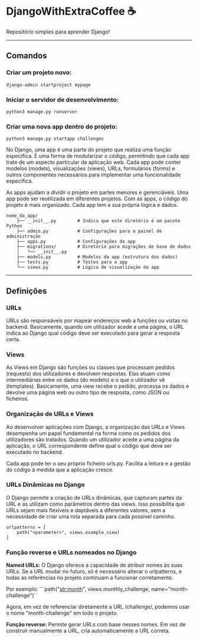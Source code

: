 # DjangoWithExtraCoffee ☕️

Repositório simples para aprender Django! 

---

## Comandos

### Criar um projeto novo:

` django-admin startproject mypage `

### Iniciar o servidor de desenvolvimento:

` python3 manage.py runserver `

### Criar uma nova app dentro do projeto:

` python3 manage.py startapp challenges `

No Django, uma app é uma parte do projeto que realiza uma função específica. É uma forma de modularizar o código, permitindo que cada app trate de um aspecto particular da aplicação web. Cada app pode conter modelos (models), visualizações (views), URLs, formulários (forms) e outros componentes necessários para implementar uma funcionalidade específica.

As apps ajudam a dividir o projeto em partes menores e gerenciáveis. Uma app pode ser reutilizada em diferentes projetos. Com as apps, o código do projeto é mais organizado. Cada app tem a sua própria lógica e dados.

```
nome_da_app/
    ├── __init__.py        # Indica que este diretório é um pacote Python
    ├── admin.py           # Configurações para o painel de administração
    ├── apps.py            # Configurações da app
    ├── migrations/        # Diretório para migrações de base de dados
    │   └── __init__.py
    ├── models.py          # Modelos da app (estrutura dos dados)
    ├── tests.py           # Testes para a app
    └── views.py           # Lógica de visualização da app
```

---

## Definições

### URLs

URLs são responsáveis por mapear endereços web a funções ou vistas no backend. Basicamente, quando um utilizador acede a uma página, o URL indica ao Django qual código deve ser executado para gerar a resposta certa.

### Views

As Views em Django são funções ou classes que processam pedidos (requests) dos utilizadores e devolvem respostas. Elas atuam como intermediárias entre os dados (do modelo) e o que o utilizador vê (templates). Basicamente, uma view recebe o pedido, processa os dados e devolve uma página web ou outro tipo de resposta, como JSON ou ficheiros.

### Organização de URLs e Views

Ao desenvolver aplicações com Django, a organização das URLs e Views desempenha um papel fundamental na forma como os pedidos dos utilizadores são tratados. Quando um utilizador acede a uma página da aplicação, o URL correspondente define qual o código que deve ser executado no backend.

Cada app pode ter o seu próprio ficheiro urls.py. Facilita a leitura e a gestão do código à medida que a aplicação cresce.

### URLs Dinâmicas no Django

O Django permite a criação de URLs dinâmicas, que capturam partes da URL e as utilizam como parâmetros dentro das views. Isso possibilita que URLs sejam mais flexíveis e daptáveis a diferentes valores, sem a necessidade de criar uma rota separada para cada possível caminho.

```
urlpatterns = [
    path("<parameter>", views.example_view)
]
```

### Função reverse e URLs nomeados no Django

**Named URLs:** O Django oferece a capacidade de atribuir nomes às suas URLs. Se a URL mudar no futuro, só é necessário alterar o urlpatterns, e todas as referências no projeto continuam a funcionar corretamente.

Por exemplo: ```path("<str:month>", views.monthly_challenge, name="month-challenge")``

Agora, em vez de referenciar diretamente a URL /challenge/<month>, podemos usar o nome "month-challenge" em todo o projeto.

**Função reverse:** Permite gerar URLs com base nesses nomes. Em vez de construir manualmente a URL, cria automaticamente a URL correta.